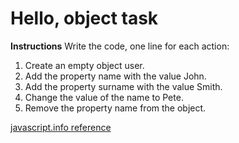 # Hello, object task

<b>Instructions</b>
Write the code, one line for each action:
1. Create an empty object user.
2. Add the property name with the value John.
3. Add the property surname with the value Smith.
4. Change the value of the name to Pete.
5. Remove the property name from the object.

  [javascript.info reference](https://javascript.info/task/hello-object)